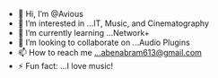 - 👋 Hi, I’m @Avious
- 👀 I’m interested in ...IT, Music, and Cinematography
- 🌱 I’m currently learning ...Network+
- 💞️ I’m looking to collaborate on ...Audio Plugins
- 📫 How to reach me ...abenabram613@gmail.com
- ⚡ Fun fact: ...I love music!

<!---
AviouslyAvi/AviouslyAvi is a ✨ special ✨ repository because its `README.md` (this file) appears on your GitHub profile.
You can click the Preview link to take a look at your changes.
--->
